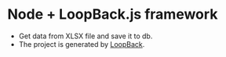 # Node + LoopBack.js framework

* Get data from XLSX file and save it to db.
* The project is generated by [LoopBack](http://loopback.io).